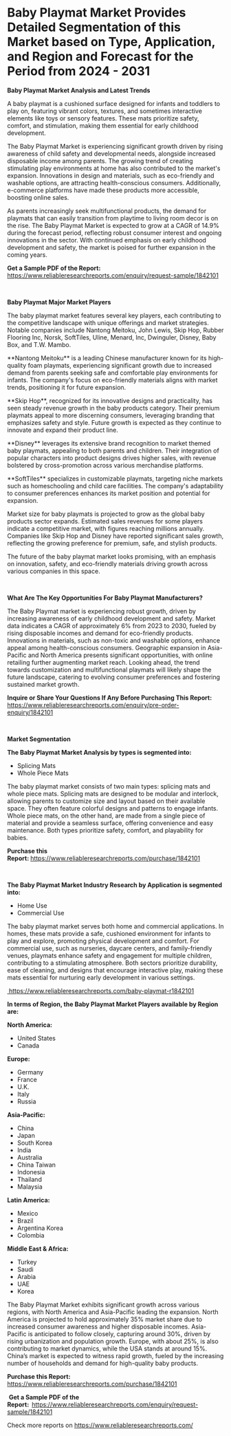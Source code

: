 <p><h1>Baby Playmat Market Provides Detailed Segmentation of this Market based on Type, Application, and Region and Forecast for the Period from 2024 - 2031</h1></p><p><strong>Baby Playmat Market Analysis and Latest Trends</strong></p>
<p><p>A baby playmat is a cushioned surface designed for infants and toddlers to play on, featuring vibrant colors, textures, and sometimes interactive elements like toys or sensory features. These mats prioritize safety, comfort, and stimulation, making them essential for early childhood development. </p><p>The Baby Playmat Market is experiencing significant growth driven by rising awareness of child safety and developmental needs, alongside increased disposable income among parents. The growing trend of creating stimulating play environments at home has also contributed to the market's expansion. Innovations in design and materials, such as eco-friendly and washable options, are attracting health-conscious consumers. Additionally, e-commerce platforms have made these products more accessible, boosting online sales. </p><p>As parents increasingly seek multifunctional products, the demand for playmats that can easily transition from playtime to living room decor is on the rise. The Baby Playmat Market is expected to grow at a CAGR of 14.9% during the forecast period, reflecting robust consumer interest and ongoing innovations in the sector. With continued emphasis on early childhood development and safety, the market is poised for further expansion in the coming years.</p></p>
<p><strong>Get a Sample PDF of the Report:&nbsp;</strong> <a href="https://www.reliableresearchreports.com/enquiry/request-sample/1842101?utm_campaign=38&utm_medium=2&utm_source=Github&utm_content=ia&utm_term=01012025&utm_id=baby-playmat">https://www.reliableresearchreports.com/enquiry/request-sample/1842101</a></p>
<p>&nbsp;</p>
<p><strong>Baby Playmat Major Market Players</strong></p>
<p><p>The baby playmat market features several key players, each contributing to the competitive landscape with unique offerings and market strategies. Notable companies include Nantong Meitoku, John Lewis, Skip Hop, Rubber Flooring Inc, Norsk, SoftTiles, Uline, Menard, Inc, Dwinguler, Disney, Baby Box, and T.W. Mambo.</p><p>**Nantong Meitoku** is a leading Chinese manufacturer known for its high-quality foam playmats, experiencing significant growth due to increased demand from parents seeking safe and comfortable play environments for infants. The company's focus on eco-friendly materials aligns with market trends, positioning it for future expansion.</p><p>**Skip Hop**, recognized for its innovative designs and practicality, has seen steady revenue growth in the baby products category. Their premium playmats appeal to more discerning consumers, leveraging branding that emphasizes safety and style. Future growth is expected as they continue to innovate and expand their product line.</p><p>**Disney** leverages its extensive brand recognition to market themed baby playmats, appealing to both parents and children. Their integration of popular characters into product designs drives higher sales, with revenue bolstered by cross-promotion across various merchandise platforms.</p><p>**SoftTiles** specializes in customizable playmats, targeting niche markets such as homeschooling and child care facilities. The company's adaptability to consumer preferences enhances its market position and potential for expansion.</p><p>Market size for baby playmats is projected to grow as the global baby products sector expands. Estimated sales revenues for some players indicate a competitive market, with figures reaching millions annually. Companies like Skip Hop and Disney have reported significant sales growth, reflecting the growing preference for premium, safe, and stylish products.</p><p>The future of the baby playmat market looks promising, with an emphasis on innovation, safety, and eco-friendly materials driving growth across various companies in this space.</p></p>
<p>&nbsp;</p>
<p><strong>What Are The Key Opportunities For Baby Playmat Manufacturers?</strong></p>
<p><p>The Baby Playmat market is experiencing robust growth, driven by increasing awareness of early childhood development and safety. Market data indicates a CAGR of approximately 6% from 2023 to 2030, fueled by rising disposable incomes and demand for eco-friendly products. Innovations in materials, such as non-toxic and washable options, enhance appeal among health-conscious consumers. Geographic expansion in Asia-Pacific and North America presents significant opportunities, with online retailing further augmenting market reach. Looking ahead, the trend towards customization and multifunctional playmats will likely shape the future landscape, catering to evolving consumer preferences and fostering sustained market growth.</p></p>
<p><strong>Inquire or Share Your Questions If Any Before Purchasing This Report:</strong> <a href="https://www.reliableresearchreports.com/enquiry/pre-order-enquiry/1842101?utm_campaign=38&utm_medium=2&utm_source=Github&utm_content=ia&utm_term=01012025&utm_id=baby-playmat">https://www.reliableresearchreports.com/enquiry/pre-order-enquiry/1842101</a></p>
<p>&nbsp;</p>
<p><strong>Market Segmentation</strong></p>
<p><strong>The Baby Playmat Market Analysis by types is segmented into:</strong></p>
<p><ul><li>Splicing Mats</li><li>Whole Piece Mats</li></ul></p>
<p><p>The baby playmat market consists of two main types: splicing mats and whole piece mats. Splicing mats are designed to be modular and interlock, allowing parents to customize size and layout based on their available space. They often feature colorful designs and patterns to engage infants. Whole piece mats, on the other hand, are made from a single piece of material and provide a seamless surface, offering convenience and easy maintenance. Both types prioritize safety, comfort, and playability for babies.</p></p>
<p><strong>Purchase this Report:&nbsp;</strong><a href="https://www.reliableresearchreports.com/purchase/1842101?utm_campaign=38&utm_medium=2&utm_source=Github&utm_content=ia&utm_term=01012025&utm_id=baby-playmat">https://www.reliableresearchreports.com/purchase/1842101</a></p>
<p>&nbsp;</p>
<p><strong>The Baby Playmat Market Industry Research by Application is segmented into:</strong></p>
<p><ul><li>Home Use</li><li>Commercial Use</li></ul></p>
<p><p>The baby playmat market serves both home and commercial applications. In homes, these mats provide a safe, cushioned environment for infants to play and explore, promoting physical development and comfort. For commercial use, such as nurseries, daycare centers, and family-friendly venues, playmats enhance safety and engagement for multiple children, contributing to a stimulating atmosphere. Both sectors prioritize durability, ease of cleaning, and designs that encourage interactive play, making these mats essential for nurturing early development in various settings.</p></p>
<p><a href="https://www.reliableresearchreports.com/baby-playmat-r1842101?utm_campaign=38&utm_medium=2&utm_source=Github&utm_content=ia&utm_term=01012025&utm_id=baby-playmat">&nbsp;https://www.reliableresearchreports.com/baby-playmat-r1842101</a></p>
<p><strong>In terms of Region, the Baby Playmat Market Players available by Region are:</strong></p>
<p>
    <p> <strong> North America: </strong>
        <ul>
            <li>United States</li>
            <li>Canada</li>
        </ul>
        </p> 
    <p> <strong> Europe: </strong>
        <ul>
            <li>Germany</li>
            <li>France</li>
            <li>U.K.</li>
            <li>Italy</li>
            <li>Russia</li>
        </ul>
        </p> 
    <p> <strong> Asia-Pacific: </strong>
        <ul>
            <li>China</li>
            <li>Japan</li>
            <li>South Korea</li>
            <li>India</li>
            <li>Australia</li>
            <li>China Taiwan</li>
            <li>Indonesia</li>
            <li>Thailand</li>
            <li>Malaysia</li>
        </ul>
        </p> 
    <p> <strong> Latin America: </strong>
        <ul>
            <li>Mexico</li>
            <li>Brazil</li>
            <li>Argentina Korea</li>
            <li>Colombia</li>
        </ul>
        </p> 
    <p> <strong> Middle East & Africa: </strong>
        <ul>
            <li>Turkey</li>
            <li>Saudi</li>
            <li>Arabia</li>
            <li>UAE</li>
            <li>Korea</li>
        </ul>
    </p>
    </p>
<p><p>The Baby Playmat Market exhibits significant growth across various regions, with North America and Asia-Pacific leading the expansion. North America is projected to hold approximately 35% market share due to increased consumer awareness and higher disposable incomes. Asia-Pacific is anticipated to follow closely, capturing around 30%, driven by rising urbanization and population growth. Europe, with about 25%, is also contributing to market dynamics, while the USA stands at around 15%. China’s market is expected to witness rapid growth, fueled by the increasing number of households and demand for high-quality baby products.</p></p>
<p><strong>Purchase this Report: </strong><a href="https://www.reliableresearchreports.com/purchase/1842101?utm_campaign=38&utm_medium=2&utm_source=Github&utm_content=ia&utm_term=01012025&utm_id=baby-playmat">https://www.reliableresearchreports.com/purchase/1842101</a></p>
<p>&nbsp;<strong>Get a Sample PDF of the Report:&nbsp;&nbsp;</strong><a href="https://www.reliableresearchreports.com/enquiry/request-sample/1842101?utm_campaign=38&utm_medium=2&utm_source=Github&utm_content=ia&utm_term=01012025&utm_id=baby-playmat">https://www.reliableresearchreports.com/enquiry/request-sample/1842101</a></p>
<p><strong></strong></p>
<p>Check more reports on <a href="https://www.reliableresearchreports.com/?utm_campaign=38&utm_medium=2&utm_source=Github&utm_content=ia&utm_term=01012025&utm_id=baby-playmat">https://www.reliableresearchreports.com/</a></p>